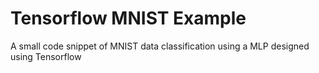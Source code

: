 # Tensorflow MNIST Example
A small code snippet of MNIST data classification using a MLP designed using Tensorflow
